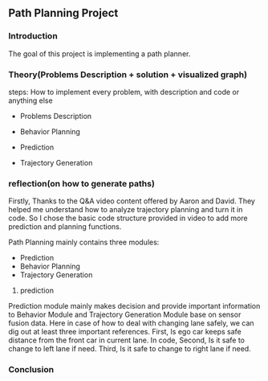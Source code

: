 ## Path Planning Project

### Introduction

The goal of this project is implementing a path planner.

### Theory(Problems Description + solution +  visualized graph)  
steps: How to implement every problem, with description and code or anything else

* Problems Description
  
* Behavior Planning

* Prediction

* Trajectory Generation

### reflection(on how to generate paths)
Firstly, Thanks to the Q&A video content offered by Aaron and David. They helped me understand how to analyze trajectory planning and turn it in code. So I chose the basic code structure provided in video to add more prediction and planning functions. 

Path Planning mainly contains three modules: 

* Prediction
* Behavior Planning
* Trajectory Generation

1. prediction
  
Prediction module mainly makes decision and provide important information to Behavior Module and Trajectory Generation Module base on sensor fusion data. Here in case of how to deal with changing lane safely, we can dig out at least three important references. First, Is ego car keeps safe distance from the front car in current lane. In code, Second, Is it safe to change to left lane if need. Third, Is it safe to change to right lane if need.
  



### Conclusion
